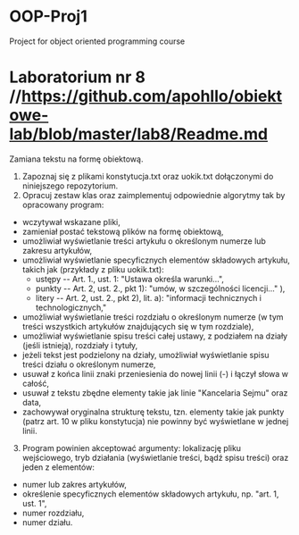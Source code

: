 # OOP-Proj1
Project for object oriented programming course 

# Laboratorium nr 8 //https://github.com/apohllo/obiektowe-lab/blob/master/lab8/Readme.md

Zamiana tekstu na formę obiektową.

1. Zapoznaj się z plikami konstytucja.txt oraz uokik.txt dołączonymi do niniejszego repozytorium.
2. Opracuj zestaw klas oraz zaimplementuj odpowiednie algorytmy tak by opracowany program:
  * wczytywał wskazane pliki,
  * zamieniał postać tekstową plików na formę obiektową,
  * umożliwiał wyświetlanie treści artykułu o określonym numerze lub zakresu artykułów,
  * umożliwiał wyświetlanie specyficznych elementów składowych artykułu, takich jak (przykłady z pliku uokik.txt):
    * ustępy -- Art. 1., ust. 1: "Ustawa określa warunki...", 
    * punkty -- Art. 2, ust. 2., pkt 1): "umów, w szczególności licencji..." ), 
    * litery -- Art. 2, ust. 2., pkt 2), lit. a): "informacji technicznych i technologicznych,"
  * umożliwiał wyświetlanie treści rozdziału o określonym numerze (w tym treści wszystkich artykułów znajdujących się w
    tym rozdziale),
  * umożliwiał wyświetlanie spisu treści całej ustawy, z podziałem na działy (jeśli istnieją), rozdziały i tytuły,
  * jeżeli tekst jest podzielony na działy, umożliwiał wyświetlanie spisu treści działu o określonym numerze,
  * usuwał z końca linii znaki przeniesienia do nowej linii (-) i łączył słowa w całość,
  * usuwał z tekstu zbędne elementy takie jak linie "Kancelaria Sejmu" oraz data,
  * zachowywał oryginalna strukturę tekstu, tzn. elementy takie jak punkty (patrz art. 10 w pliku konstytucja) 
    nie powinny być wyświetlane w jednej linii.
3. Program powinien akceptować argumenty: lokalizację pliku wejściowego, tryb działania (wyświetlanie treści, bądź spisu treści) 
  oraz jeden z elementów:
  * numer lub zakres artykułów,
  * określenie specyficznych elementów składowych artykułu, np. "art. 1, ust. 1",
  * numer rozdziału,
  * numer działu.


